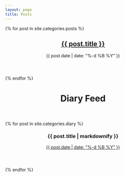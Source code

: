 ```yaml
--- 
layout: page
title: Posts
---
```

{% for post in site.categories.posts %}
<article class="post">
  <header>
   <a href="{{ post.url | prepend: site.baseurl }}">
     <h1 class="title">{{ post.title }}</h1>
   </a>
   <time datetime="{{ post.date | date: " %Y-%m-%d " }}">
     {{ post.date | date: "%-d %B %Y" }}
   </time>
  </header>
</article>
{% endfor %}
<div class="post diary-feed">
  <header>
    <h1 class="title">Diary Feed</h1>
  </header>
  {% for post in site.categories.diary %}
  <div class="feed">
    <header>
        <h3 class="title">{{ post.title | markdownify }}</h3>
      <a href="/diary#{{ post.anchor }}">
      <time datetime="{{ post.date | date: " %Y-%m-%d " }}">
        {{ post.date | date: "%-d %B %Y" }}
      </time>
      </a>
    </header>
   </div>
  {% endfor %}
</div>
